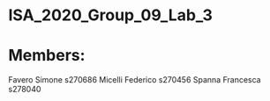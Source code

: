 # ISA_2020_Group_09_Lab_3
# Members:
Favero Simone s270686
Micelli Federico s270456
Spanna Francesca s278040
